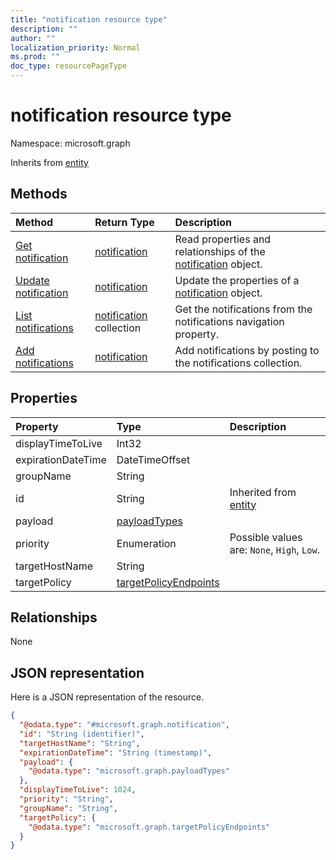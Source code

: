```yaml
---
title: "notification resource type"
description: ""
author: ""
localization_priority: Normal
ms.prod: ""
doc_type: resourcePageType
---
```


# notification resource type


Namespace: microsoft.graph




Inherits from [entity](../resources/entity.md)

## Methods
|Method|Return Type|Description|
|:---|:---|:---|
|[Get notification](../api/notification-get.md)|[notification](../resources/notification.md)|Read properties and relationships of the [notification](../resources/notification.md) object.|
|[Update notification](../api/notification-update.md)|[notification](../resources/notification.md)|Update the properties of a [notification](../resources/notification.md) object.|
|[List notifications](../api/user-list-notifications.md)|[notification](../resources/notification.md) collection|Get the notifications from the notifications navigation property.|
|[Add notifications](../api/user-post-notifications.md)|[notification](../resources/notification.md)|Add notifications by posting to the notifications collection.|

## Properties
|Property|Type|Description|
|:---|:---|:---|
|displayTimeToLive|Int32||
|expirationDateTime|DateTimeOffset||
|groupName|String||
|id|String| Inherited from [entity](../resources/entity.md)|
|payload|[payloadTypes](../resources/payloadtypes.md)||
|priority|Enumeration| Possible values are: `None`, `High`, `Low`.|
|targetHostName|String||
|targetPolicy|[targetPolicyEndpoints](../resources/targetpolicyendpoints.md)||

## Relationships
None

## JSON representation
Here is a JSON representation of the resource.
<!-- {
  "blockType": "resource",
  "keyProperty": "id",
  "@odata.type": "microsoft.graph.notification",
  "baseType": "microsoft.graph.entity",
  "openType": true
}
-->
``` json
{
  "@odata.type": "#microsoft.graph.notification",
  "id": "String (identifier)",
  "targetHostName": "String",
  "expirationDateTime": "String (timestamp)",
  "payload": {
    "@odata.type": "microsoft.graph.payloadTypes"
  },
  "displayTimeToLive": 1024,
  "priority": "String",
  "groupName": "String",
  "targetPolicy": {
    "@odata.type": "microsoft.graph.targetPolicyEndpoints"
  }
}
```

